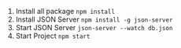 1. Install all package
`npm install`
2. Install JSON Server
`npm install -g json-server`
3. Start JSON Server
`json-server --watch db.json`
4. Start Project
`npm start`